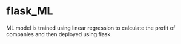 # flask_ML
 ML model is trained using linear regression to calculate the profit of companies and then deployed using flask.
